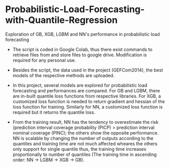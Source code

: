 # Probabilistic-Load-Forecasting-with-Quantile-Regression
Exploration of GB, XGB, LGBM and NN's performance in probabilistic load forecasting

* The script is coded in Google Colab, thus there exist commands to retrieve files from and store files to google drive. Modification is required for any personal use.

* Besides the script, the data used in the project (GEFCom2014), the best models of the respective methods are uploaded.

* In this project, several models are explored for probabilistic load forecasting and performances are compared. For GB and LGBM, there are in-built quantile loss functions from respective libraries. For XGB, a customized loss function is needed to return gradient and hessian of the loss function for training. Similarly for NN, a customized loss function is required but it returns the quantile loss. 

* From the training result, NN has the tendency to overestimate the risk (prediction interval coverage probability (PICP) > prediction interval nominal coverage (PINC); the others show the opposite performance. NN is scalable by changing the number of outputs according to the quantiles and training time are not much affected wheares the others only support for single quantile thus, the training time increases proportionally to number of quantiles (The training time in ascending order: NN -> LGBM -> XGB -> GB). 
